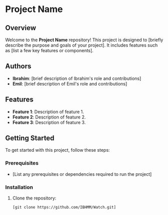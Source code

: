 # Project Name

## Overview

Welcome to the **Project Name** repository! This project is designed to [briefly describe the purpose and goals of your project]. It includes features such as [list a few key features or components].

## Authors

- **Ibrahim**: [brief description of Ibrahim's role and contributions]
- **Emil**: [brief description of Emil's role and contributions]

## Features

- **Feature 1**: Description of feature 1.
- **Feature 2**: Description of feature 2.
- **Feature 3**: Description of feature 3.

## Getting Started

To get started with this project, follow these steps:

### Prerequisites

- [List any prerequisites or dependencies required to run the project]

### Installation

1. Clone the repository:
   ```bash
   [git clone https://github.com/IBHMM/Watch.git]
